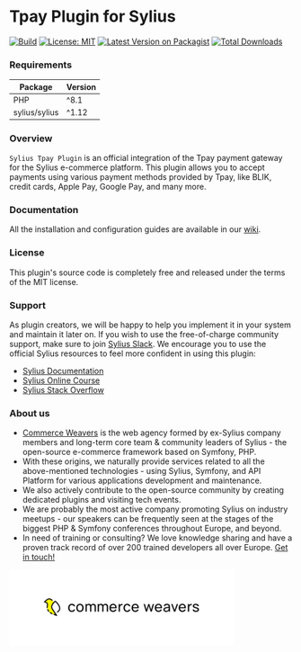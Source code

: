 # Tpay Plugin for Sylius

[![Build](https://github.com/CommerceWeavers/SyliusTPayPlugin/actions/workflows/ci__daily.yaml/badge.svg)](https://github.com/CommerceWeavers/SyliusTPayPlugin/actions/workflows/ci__daily.yaml)
[![License: MIT](https://img.shields.io/badge/License-MIT-yellow.svg)](https://opensource.org/licenses/MIT)
[![Latest Version on Packagist](https://img.shields.io/packagist/v/commerce-weavers/sylius-tpay-plugin.svg?style=flat-square)](https://packagist.org/packages/commerce-weavers/sylius-tpay-plugin)
[![Total Downloads](https://img.shields.io/packagist/dt/commerce-weavers/sylius-tpay-plugin.svg?style=flat-square)](https://packagist.org/packages/commerce-weavers/sylius-tpay-plugin) 

### Requirements

| Package       | Version |
|---------------|---------|
| PHP           | ^8.1    |
| sylius/sylius | ^1.12   |

### Overview

`Sylius Tpay Plugin` is an official integration of the Tpay payment gateway for the Sylius e-commerce platform.
This plugin allows you to accept payments using various payment methods provided by Tpay, like BLIK, credit cards,
Apple Pay, Google Pay, and many more.

### Documentation

All the installation and configuration guides are available in our [wiki](https://github.com/CommerceWeavers/SyliusTpayPlugin/wiki).

### License

This plugin's source code is completely free and released under the terms of the MIT license.

### Support

As plugin creators, we will be happy to help you implement it in your system and maintain it later on.
If you wish to use the free-of-charge community support, make sure to join [Sylius Slack](https://sylius-community.slack.com/).
We encourage you to use the official Sylius resources to feel more confident in using this plugin:

- [Sylius Documentation](https://docs.sylius.com/en/latest/)
- [Sylius Online Course](https://sylius.com/online-course/)
- [Sylius Stack Overflow](https://stackoverflow.com/questions/tagged/sylius)

### About us

- [Commerce Weavers](https://www.commerceweavers.com/) is the web agency formed by ex-Sylius company members and long-term core team & community leaders of Sylius - the open-source e-commerce framework based on Symfony, PHP.
- With these origins, we naturally provide services related to all the above-mentioned technologies - using Sylius, Symfony, and API Platform for various applications development and maintenance.
- We also actively contribute to the open-source community by creating dedicated plugins and visiting tech events.
- We are probably the most active company promoting Sylius on industry meetups - our speakers can be frequently seen at the stages of the biggest PHP & Symfony conferences throughout Europe, and beyond.
- In need of training or consulting? We love knowledge sharing and have a proven track record of over 200 trained developers all over Europe. [Get in touch!](https://www.commerceweavers.com/#contact)

![Commerce Weavers](docs/images/cw.png)
